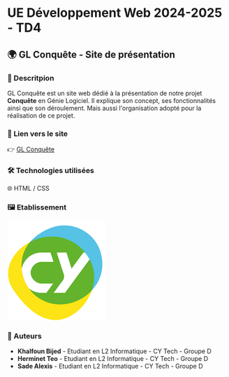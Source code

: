 # UE Développement Web 2024-2025 - TD4

## 🌍 GL Conquête - Site de présentation

### 📝 Descritpion
GL Conquête est un site web dédié à la présentation de notre projet **Conquête** en Génie Logiciel.
Il explique son concept, ses fonctionnalités ainsi que son déroulement. Mais aussi l'organisation adopté pour la réalisation de ce projet.

### 🔗 Lien vers le site
👉 [GL Conquête](https://teoherminet.github.io/e-thermine-dev-web/)

### 🛠️ Technologies utilisées
🌐 HTML / CSS

### 🖼️ Etablissement
![Logo de CY Cergy Paris Université](images/CY_Cergy_Paris_Universite_-_Logo.png)

### 👥 Auteurs
- **Khalfoun Bijed** - Etudiant en L2 Informatique - CY Tech - Groupe D
- **Herminet Teo** - Etudiant en L2 Informatique - CY Tech - Groupe D
- **Sade Alexis** - Etudiant en L2 Informatique - CY Tech - Groupe D